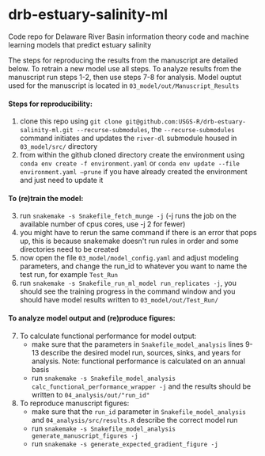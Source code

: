 # drb-estuary-salinity-ml

Code repo for Delaware River Basin information theory code and machine learning models that predict estuary salinity

The steps for reproducing the results from the manuscript are detailed below. To retrain a new model use all steps. To analyze results from the manuscript run steps 1-2, then use steps 7-8 for analysis. Model ouptut used for the manuscript is located in `03_model/out/Manuscript_Results` 

#### Steps for reproducibility:

1) clone this repo using `git clone git@github.com:USGS-R/drb-estuary-salinity-ml.git --recurse-submodules`, the `--recurse-submodules` command initiates and updates the `river-dl` submodule housed in `03_model/src/` directory 
2) from within the github cloned directory create the environment using `conda env create -f environment.yaml` or `conda env update --file environment.yaml –prune` if you have already created the environment and just need to update it

#### To (re)train the model:  

3) run `snakemake -s Snakefile_fetch_munge -j` (-j runs the job on the available number of cpus cores, use -j 2 for fewer)
4) you might have to rerun the same command if there is an error that pops up, this is because snakemake doesn't run rules in order and some directories need to be created
5) now open the file `03_model/model_config.yaml` and adjust modeling parameters, and change the run_id to whatever you want to name the test run, for example `Test_Run`
6) run `snakemake -s Snakefile_run_ml_model run_replicates -j`, you should see the training progress in the command window and you should have model results written to `03_model/out/Test_Run/`

#### To analyze model output and (re)produce figures:

7) To calculate functional performance for model output:
    - make sure that the parameters in `Snakefile_model_analysis` lines 9-13 describe the desired model run, sources, sinks, and years for analysis. Note: functional performance is calculated on an annual basis
    - run `snakemake -s Snakefile_model_analysis calc_functional_performance_wrapper -j` and the results should be written to `04_analysis/out/"run_id"`
8) To reproduce manuscript figures:
    - make sure that the `run_id` parameter in `Snakefile_model_analysis` and `04_analysis/src/results.R` describe the correct model run
    - run `snakemake -s Snakefile_model_analysis generate_manuscript_figures -j`
    - run `snakemake -s generate_expected_gradient_figure -j`
